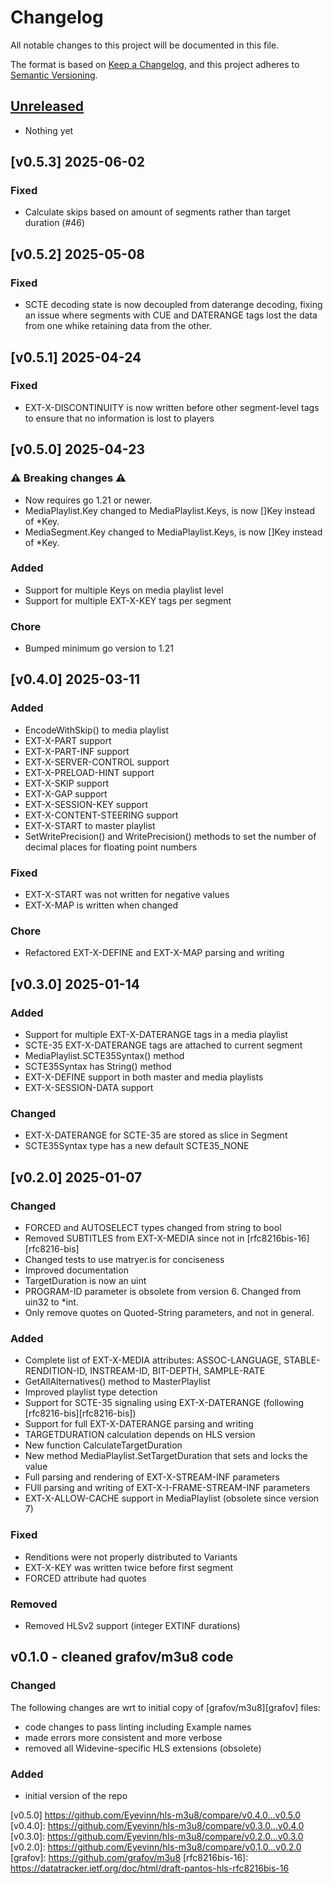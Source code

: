 # Changelog

All notable changes to this project will be documented in this file.

The format is based on [Keep a Changelog](https://keepachangelog.com/en/1.0.0/),
and this project adheres to [Semantic Versioning](https://semver.org/spec/v2.0.0.html).

## [Unreleased]

- Nothing yet

## [v0.5.3] 2025-06-02

### Fixed
- Calculate skips based on amount of segments rather than target duration (#46)

## [v0.5.2] 2025-05-08

### Fixed

- SCTE decoding state is now decoupled from daterange decoding, fixing an issue where segments with CUE and DATERANGE tags lost the data from one whike retaining data from the other.

## [v0.5.1] 2025-04-24

### Fixed

- EXT-X-DISCONTINUITY is now written before other segment-level tags to ensure that no information is lost to players

## [v0.5.0] 2025-04-23

### ⚠️ Breaking changes ⚠️

- Now requires go 1.21 or newer.
- MediaPlaylist.Key changed to MediaPlaylist.Keys, is now []Key instead of *Key.
- MediaSegment.Key changed to MediaPlaylist.Keys, is now []Key instead of *Key.

### Added

- Support for multiple Keys on media playlist level
- Support for multiple EXT-X-KEY tags per segment

### Chore

- Bumped minimum go version to 1.21


## [v0.4.0] 2025-03-11

### Added

- EncodeWithSkip() to media playlist
- EXT-X-PART support
- EXT-X-PART-INF support
- EXT-X-SERVER-CONTROL support
- EXT-X-PRELOAD-HINT support
- EXT-X-SKIP support
- EXT-X-GAP support
- EXT-X-SESSION-KEY support
- EXT-X-CONTENT-STEERING support
- EXT-X-START to master playlist
- SetWritePrecision() and WritePrecision() methods to set the number of decimal places for floating point numbers

### Fixed

- EXT-X-START was not written for negative values
- EXT-X-MAP is written when changed

### Chore

- Refactored EXT-X-DEFINE and EXT-X-MAP parsing and writing

## [v0.3.0] 2025-01-14

### Added

- Support for multiple EXT-X-DATERANGE tags in a media playlist
- SCTE-35 EXT-X-DATERANGE tags are attached to current segment
- MediaPlaylist.SCTE35Syntax() method
- SCTE35Syntax has String() method
- EXT-X-DEFINE support in both master and media playlists
- EXT-X-SESSION-DATA support

### Changed

- EXT-X-DATERANGE for SCTE-35 are stored as slice in Segment
- SCTE35Syntax type has a new default SCTE35_NONE

## [v0.2.0] 2025-01-07

### Changed

- FORCED and AUTOSELECT types changed from string to bool
- Removed SUBTITLES from EXT-X-MEDIA since not in [rfc8216bis-16][rfc8216-bis]
- Changed tests to use matryer.is for conciseness
- Improved documentation
- TargetDuration is now an uint
- PROGRAM-ID parameter is obsolete from version 6. Changed from uin32 to *int.
- Only remove quotes on Quoted-String parameters, and not in general.

### Added

- Complete list of EXT-X-MEDIA attributes: ASSOC-LANGUAGE, STABLE-RENDITION-ID, INSTREAM-ID, BIT-DEPTH, SAMPLE-RATE
- GetAllAlternatives() method to MasterPlaylist
- Improved playlist type detection
- Support for SCTE-35 signaling using EXT-X-DATERANGE (following [rfc8216-bis][rfc8216-bis])
- Support for full EXT-X-DATERANGE parsing and writing
- TARGETDURATION calculation depends on HLS version
- New function CalculateTargetDuration
- New method MediaPlaylist.SetTargetDuration that sets and locks the value
- Full parsing and rendering of EXT-X-STREAM-INF parameters
- FUll parsing and writing of EXT-X-I-FRAME-STREAM-INF parameters
- EXT-X-ALLOW-CACHE support in MediaPlaylist (obsolete since version 7)

### Fixed

- Renditions were not properly distributed to Variants
- EXT-X-KEY was written twice before first segment
- FORCED attribute had quotes

### Removed

- Removed HLSv2 support (integer EXTINF durations)

## v0.1.0 - cleaned grafov/m3u8 code

### Changed

The following changes are wrt to initial copy of [grafov/m3u8][grafov] files:

- code changes to pass linting including Example names
- made errors more consistent and more verbose
- removed all Widevine-specific HLS extensions (obsolete)

### Added

- initial version of the repo

[Unreleased]: https://github.com/Eyevinn/hls-m3u8/compare/v0.5.1...HEAD
[v0.5.0]  https://github.com/Eyevinn/hls-m3u8/compare/v0.4.0...v0.5.0
[v0.4.0]: https://github.com/Eyevinn/hls-m3u8/compare/v0.3.0...v0.4.0
[v0.3.0]: https://github.com/Eyevinn/hls-m3u8/compare/v0.2.0...v0.3.0
[v0.2.0]: https://github.com/Eyevinn/hls-m3u8/compare/v0.1.0...v0.2.0
[grafov]: https://github.com/grafov/m3u8
[rfc8216bis-16]: https://datatracker.ietf.org/doc/html/draft-pantos-hls-rfc8216bis-16